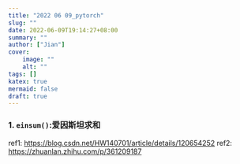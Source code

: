 ```yaml
---
title: "2022 06 09_pytorch"
slug: ""
date: 2022-06-09T19:14:27+08:00
summary: ""
author: ["Jian"]
cover:
    image: ""
    alt: ""
tags: []
katex: true
mermaid: false
draft: true
---
```


### 1. **```einsum()```:爱因斯坦求和**
ref1: https://blog.csdn.net/HW140701/article/details/120654252
ref2: https://zhuanlan.zhihu.com/p/361209187